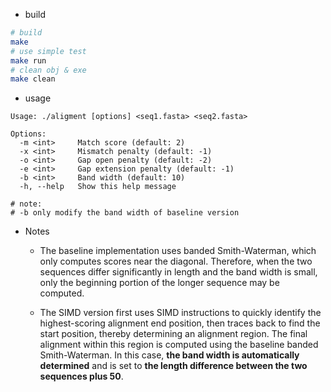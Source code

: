 - build
```bash
# build
make
# use simple test
make run
# clean obj & exe
make clean
```
- usage
```
Usage: ./aligment [options] <seq1.fasta> <seq2.fasta>

Options:
  -m <int>     Match score (default: 2)
  -x <int>     Mismatch penalty (default: -1)
  -o <int>     Gap open penalty (default: -2)
  -e <int>     Gap extension penalty (default: -1)
  -b <int>     Band width (default: 10)
  -h, --help   Show this help message

# note:
# -b only modify the band width of baseline version
```
- Notes
  - The baseline implementation uses banded Smith-Waterman, which only computes scores near the diagonal. Therefore, when the two sequences differ significantly in length and the band width is small, only the beginning portion of the longer sequence may be computed.
  
  - The SIMD version first uses SIMD instructions to quickly identify the highest-scoring alignment end position, then traces back to find the start position, thereby determining an alignment region. The final alignment within this region is computed using the baseline banded Smith-Waterman. In this case, **the band width is automatically determined** and is set to **the length difference between the two sequences plus 50**.